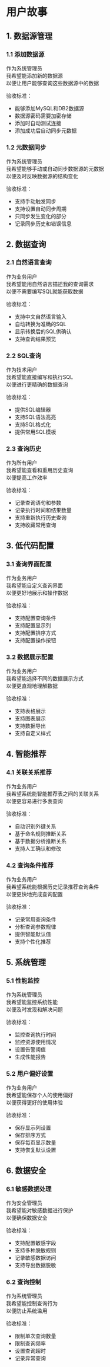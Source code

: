 # 用户故事

## 1. 数据源管理

### 1.1 添加数据源
作为系统管理员  
我希望能添加新的数据源  
以便让用户能够查询这些数据源中的数据

验收标准：
- 能够添加MySQL和DB2数据源
- 数据源密码需要加密存储
- 添加时自动测试连接
- 添加成功后自动同步元数据

### 1.2 元数据同步
作为系统管理员  
我希望能够手动或自动同步数据源的元数据  
以便及时反映数据源的结构变化

验收标准：
- 支持手动触发同步
- 支持设置自动同步周期
- 只同步发生变化的部分
- 记录同步历史和错误信息

## 2. 数据查询

### 2.1 自然语言查询
作为业务用户  
我希望能用自然语言描述我的查询需求  
以便不需要编写SQL就能获取数据

验收标准：
- 支持中文自然语言输入
- 自动转换为准确的SQL
- 显示转换后的SQL供确认
- 支持查询结果预览

### 2.2 SQL查询
作为技术用户  
我希望能直接编写和执行SQL  
以便进行更精确的数据查询

验收标准：
- 提供SQL编辑器
- 支持SQL语法高亮
- 支持SQL格式化
- 提供常用SQL模板

### 2.3 查询历史
作为所有用户  
我希望能查看和重用历史查询  
以便提高工作效率

验收标准：
- 记录查询语句和参数
- 记录执行时间和结果数量
- 支持重新执行历史查询
- 支持收藏常用查询

## 3. 低代码配置

### 3.1 查询界面配置
作为业务用户  
我希望能自定义查询界面  
以便更好地展示和操作数据

验收标准：
- 支持配置查询条件
- 支持配置显示列
- 支持配置排序方式
- 支持配置操作按钮

### 3.2 数据展示配置
作为业务用户  
我希望能选择不同的数据展示方式  
以便更直观地理解数据

验收标准：
- 支持表格展示
- 支持图表展示
- 支持数据导出
- 支持自定义样式

## 4. 智能推荐

### 4.1 关联关系推荐
作为业务用户  
我希望系统能智能推荐表之间的关联关系  
以便更容易进行多表查询

验收标准：
- 自动识别外键关系
- 基于命名规则推断关系
- 基于数据分析推断关系
- 支持人工确认和修改

### 4.2 查询条件推荐
作为业务用户  
我希望系统能根据历史记录推荐查询条件  
以便更快地完成查询配置

验收标准：
- 记录常用查询条件
- 分析查询参数规律
- 提供智能默认值
- 支持个性化推荐

## 5. 系统管理

### 5.1 性能监控
作为系统管理员  
我希望能监控系统性能  
以便及时发现和解决问题

验收标准：
- 监控查询执行时间
- 监控资源使用情况
- 设置告警阈值
- 生成性能报告

### 5.2 用户偏好设置
作为业务用户  
我希望能保存个人的使用偏好  
以便获得更好的使用体验

验收标准：
- 保存显示列设置
- 保存排序方式
- 保存每页显示数量
- 支持恢复默认设置

## 6. 数据安全

### 6.1 敏感数据处理
作为安全管理员  
我希望能对敏感数据进行保护  
以便确保数据安全

验收标准：
- 支持配置敏感字段
- 支持多种脱敏规则
- 记录敏感数据访问
- 支持导出数据脱敏

### 6.2 查询控制
作为系统管理员  
我希望能控制查询行为  
以便防止系统滥用

验收标准：
- 限制单次查询数量
- 限制查询频率
- 设置查询超时
- 记录异常查询